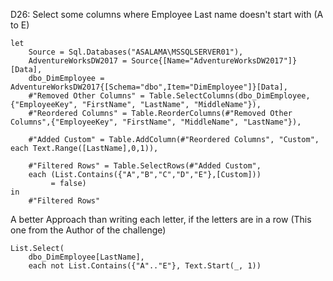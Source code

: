 D26: 
Select some columns where Employee Last name doesn't start with (A to E)

    let  
        Source = Sql.Databases("ASALAMA\MSSQLSERVER01"),
        AdventureWorksDW2017 = Source{[Name="AdventureWorksDW2017"]}[Data],
        dbo_DimEmployee = AdventureWorksDW2017{[Schema="dbo",Item="DimEmployee"]}[Data],
        #"Removed Other Columns" = Table.SelectColumns(dbo_DimEmployee,{"EmployeeKey", "FirstName", "LastName", "MiddleName"}),
        #"Reordered Columns" = Table.ReorderColumns(#"Removed Other Columns",{"EmployeeKey", "FirstName", "MiddleName", "LastName"}),
    
        #"Added Custom" = Table.AddColumn(#"Reordered Columns", "Custom", each Text.Range([LastName],0,1)),
    
        #"Filtered Rows" = Table.SelectRows(#"Added Custom", 
        each (List.Contains({"A","B","C","D","E"},[Custom]))
             = false)
    in
        #"Filtered Rows"

A better Approach than writing each letter, if the letters are in a row (This one from the Author of the challenge)

    List.Select(
		dbo_DimEmployee[LastName], 
		each not List.Contains({"A".."E"}, Text.Start(_, 1))
